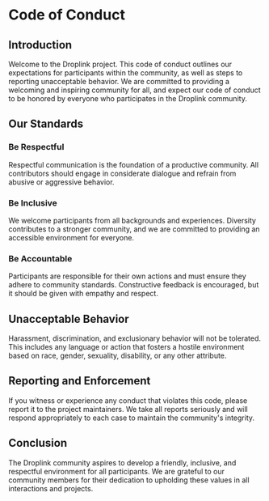 # Code of Conduct
## Introduction
Welcome to the Droplink project. This code of conduct outlines our expectations for participants within the community, as well as steps to reporting unacceptable behavior. We are committed to providing a welcoming and inspiring community for all, and expect our code of conduct to be honored by everyone who participates in the Droplink community.
## Our Standards
### Be Respectful
Respectful communication is the foundation of a productive community. All contributors should engage in considerate dialogue and refrain from abusive or aggressive behavior.
### Be Inclusive
We welcome participants from all backgrounds and experiences. Diversity contributes to a stronger community, and we are committed to providing an accessible environment for everyone.
### Be Accountable
Participants are responsible for their own actions and must ensure they adhere to community standards. Constructive feedback is encouraged, but it should be given with empathy and respect.
## Unacceptable Behavior
Harassment, discrimination, and exclusionary behavior will not be tolerated. This includes any language or action that fosters a hostile environment based on race, gender, sexuality, disability, or any other attribute.
## Reporting and Enforcement
If you witness or experience any conduct that violates this code, please report it to the project maintainers. We take all reports seriously and will respond appropriately to each case to maintain the community's integrity.
## Conclusion
The Droplink community aspires to develop a friendly, inclusive, and respectful environment for all participants. We are grateful to our community members for their dedication to upholding these values in all interactions and projects.
